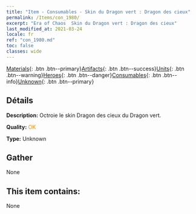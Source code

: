 ```yaml
---
title: "Item - Consumables - Skin du Dragon vert : Dragon des cieux"
permalink: /Items/con_1980/
excerpt: "Era of Chaos  Skin du Dragon vert : Dragon des cieux"
last_modified_at: 2021-03-24
locale: fr
ref: "con_1980.md"
toc: false
classes: wide
---
```

 [Materials](/fr/Items/){: .btn .btn--primary}[Artifacts](/fr/Items/Artifacts/){: .btn .btn--success}[Units](/fr/Items/Units/){: .btn .btn--warning}[Heroes](/fr/Items/Heroes/){: .btn .btn--danger}[Consumables](/fr/Items/Consumables/){: .btn .btn--info}[Unknown](/fr/Items/Unknown/){: .btn .btn--primary}

## Détails
 **Description:** Octroie le skin Dragon des cieux du Dragon vert.

 **Quality:** <span style="color: #FF8C00">OK</span>

 **Type:** Unknown

## Gather

  None

## This item contains:

  None

